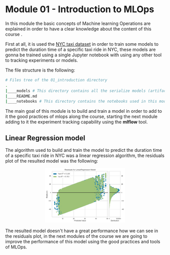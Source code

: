 # Module 01 - Introduction to MLOps 
In this module the basic concepts of Machine learning Operations are explained in order to have a clear knowledge about the content of this course .

First at all, it is used the [NYC taxi dataset](https://www1.nyc.gov/site/tlc/about/tlc-trip-record-data.page) in order to train some models to predict the duration time of a specific taxi ride in NYC, these models are gonna be trained using a single Jupyter notebook with using any other tool to tracking experiments or models.

The file structure is the following:

```bash 
# Files tree of the 01_introduction directory
.
|____models # This directory contains all the serialize models (artifacts)
|____README.md
|____notebooks # This directory contains the notebooks used in this module
```

The main goal of this module is to build and train a model in order to add to it the good practices of mlops along the course, starting the next module adding to it the experiment tracking capability using the **mlflow** tool.

## Linear Regression model 
The algorithm used to build and train the model to predict the duration time of a specific taxi ride in NYC was a linear regression algorithm, the residuals plot of the resulted model was the following:

<p align="center">
  <img src="../assets/imgs/residuals_plot.png" width=50%/>
</p>

The resulted model doesn't have a great performance how we can see in the residuals plot, in the next modules of the course we are going to improve the performance of this model using the good practices and tools of MLOps.
